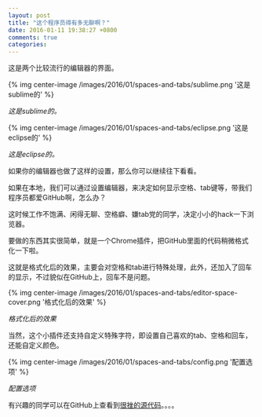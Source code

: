 ```yaml
---
layout: post
title: "这个程序员得有多无聊啊？"
date: 2016-01-11 19:38:27 +0800
comments: true
categories: 
---
```


这是两个比较流行的编辑器的界面。

{% img center-image /images/2016/01/spaces-and-tabs/sublime.png  '这是sublime的' %}

*这是sublime的。*


{% img center-image /images/2016/01/spaces-and-tabs/eclipse.png  '这是eclipse的' %}

*这是eclipse的。*

如果你的编辑器也做了这样的设置，那么你可以继续往下看看。

如果在本地，我们可以通过设置编辑器，来决定如何显示空格、tab键等，带我们程序员都爱GitHub啊，怎么办？

这时候工作不饱满、闲得无聊、空格癖、嫌tab党的同学，决定小小的hack一下浏览器。

要做的东西其实很简单，就是一个Chrome插件，把GitHub里面的代码稍微格式化一下啦。

这就是格式化后的效果，主要会对空格和tab进行特殊处理，此外，还加入了回车的显示，不过貌似在GitHub上，回车不是问题。

{% img center-image /images/2016/01/spaces-and-tabs/editor-space-cover.png '格式化后的效果' %}

*格式化后的效果*

当然，这个小插件还支持自定义特殊字符，即设置自己喜欢的tab、空格和回车，还能自定义颜色。

{% img center-image /images/2016/01/spaces-and-tabs/config.png '配置选项' %}

*配置选项*

有兴趣的同学可以在GitHub上查看到[很挫的源代码](https://github.com/liubin/github-source-view-plugin)。。。。



